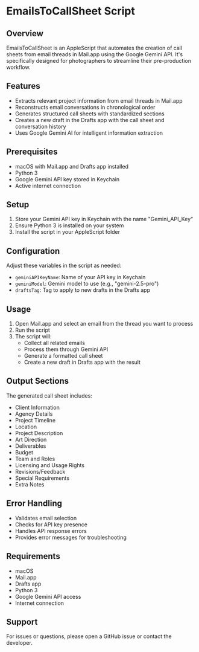 # EmailsToCallSheet Script

## Overview
EmailsToCallSheet is an AppleScript that automates the creation of call sheets from email threads in Mail.app using the Google Gemini API. It's specifically designed for photographers to streamline their pre-production workflow.

## Features
- Extracts relevant project information from email threads in Mail.app
- Reconstructs email conversations in chronological order
- Generates structured call sheets with standardized sections
- Creates a new draft in the Drafts app with the call sheet and conversation history
- Uses Google Gemini AI for intelligent information extraction

## Prerequisites
- macOS with Mail.app and Drafts app installed
- Python 3
- Google Gemini API key stored in Keychain
- Active internet connection

## Setup
1. Store your Gemini API key in Keychain with the name "Gemini_API_Key"
2. Ensure Python 3 is installed on your system
3. Install the script in your AppleScript folder

## Configuration
Adjust these variables in the script as needed:
- `geminiAPIKeyName`: Name of your API key in Keychain
- `geminiModel`: Gemini model to use (e.g., "gemini-2.5-pro")
- `draftsTag`: Tag to apply to new drafts in the Drafts app

## Usage
1. Open Mail.app and select an email from the thread you want to process
2. Run the script
3. The script will:
   - Collect all related emails
   - Process them through Gemini API
   - Generate a formatted call sheet
   - Create a new draft in Drafts app with the result

## Output Sections
The generated call sheet includes:
- Client Information
- Agency Details
- Project Timeline
- Location
- Project Description
- Art Direction
- Deliverables
- Budget
- Team and Roles
- Licensing and Usage Rights
- Revisions/Feedback
- Special Requirements
- Extra Notes

## Error Handling
- Validates email selection
- Checks for API key presence
- Handles API response errors
- Provides error messages for troubleshooting

## Requirements
- macOS
- Mail.app
- Drafts app
- Python 3
- Google Gemini API access
- Internet connection

## Support
For issues or questions, please open a GitHub issue or contact the developer.
